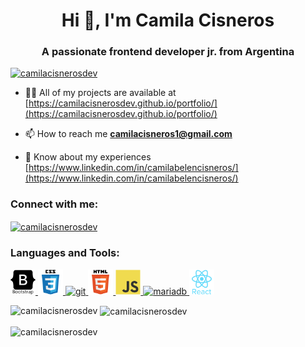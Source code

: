 <h1 align="center">Hi 👋, I'm Camila Cisneros</h1>
<h3 align="center">A passionate frontend developer jr. from Argentina</h3>

<p align="left"> <a href="https://github.com/ryo-ma/github-profile-trophy"><img src="https://github-profile-trophy.vercel.app/?username=camilacisnerosdev" alt="camilacisnerosdev" /></a> </p>

- 👨‍💻 All of my projects are available at [https://camilacisnerosdev.github.io/portfolio/](https://camilacisnerosdev.github.io/portfolio/)

- 📫 How to reach me **camilacisneros1@gmail.com**

- 📄 Know about my experiences [https://www.linkedin.com/in/camilabelencisneros/](https://www.linkedin.com/in/camilabelencisneros/)

<h3 align="left">Connect with me:</h3>
<p align="left">
<a href="https://linkedin.com/in/camilacisnerosdev" target="blank"><img align="center" src="https://raw.githubusercontent.com/rahuldkjain/github-profile-readme-generator/master/src/images/icons/Social/linked-in-alt.svg" alt="camilacisnerosdev" height="30" width="40" /></a>
</p>

<h3 align="left">Languages and Tools:</h3>
<p align="left"> <a href="https://getbootstrap.com" target="_blank" rel="noreferrer"> <img src="https://raw.githubusercontent.com/devicons/devicon/master/icons/bootstrap/bootstrap-plain-wordmark.svg" alt="bootstrap" width="40" height="40"/> </a> <a href="https://www.w3schools.com/css/" target="_blank" rel="noreferrer"> <img src="https://raw.githubusercontent.com/devicons/devicon/master/icons/css3/css3-original-wordmark.svg" alt="css3" width="40" height="40"/> </a> <a href="https://git-scm.com/" target="_blank" rel="noreferrer"> <img src="https://www.vectorlogo.zone/logos/git-scm/git-scm-icon.svg" alt="git" width="40" height="40"/> </a> <a href="https://www.w3.org/html/" target="_blank" rel="noreferrer"> <img src="https://raw.githubusercontent.com/devicons/devicon/master/icons/html5/html5-original-wordmark.svg" alt="html5" width="40" height="40"/> </a> <a href="https://developer.mozilla.org/en-US/docs/Web/JavaScript" target="_blank" rel="noreferrer"> <img src="https://raw.githubusercontent.com/devicons/devicon/master/icons/javascript/javascript-original.svg" alt="javascript" width="40" height="40"/> </a> <a href="https://mariadb.org/" target="_blank" rel="noreferrer"> <img src="https://www.vectorlogo.zone/logos/mariadb/mariadb-icon.svg" alt="mariadb" width="40" height="40"/> </a> <a href="https://reactjs.org/" target="_blank" rel="noreferrer"> <img src="https://raw.githubusercontent.com/devicons/devicon/master/icons/react/react-original-wordmark.svg" alt="react" width="40" height="40"/> </a> </p>

<p><img align="left" src="https://github-readme-stats.vercel.app/api/top-langs?username=camilacisnerosdev&show_icons=true&locale=en&layout=compact" alt="camilacisnerosdev" /></p>

<p>&nbsp;<img align="center" src="https://github-readme-stats.vercel.app/api?username=camilacisnerosdev&show_icons=true&locale=en" alt="camilacisnerosdev" /></p>

<p><img align="center" src="https://github-readme-streak-stats.herokuapp.com/?user=camilacisnerosdev&" alt="camilacisnerosdev" /></p>





